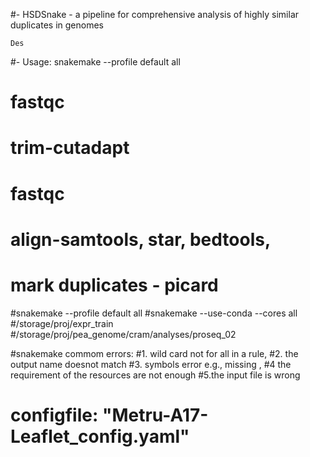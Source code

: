 #- HSDSnake - a pipeline for comprehensive analysis of highly similar duplicates in genomes

```
Des
```

#- Usage: snakemake --profile default all
# fastqc
# trim-cutadapt
# fastqc
# align-samtools, star, bedtools,
# mark duplicates - picard

#snakemake --profile default all
#snakemake --use-conda --cores all
#/storage/proj/expr_train
#/storage/proj/pea_genome/cram/analyses/proseq_02

#snakemake commom errors: 
#1. wild card not for all in a rule, 
#2. the output name doesnot match 
#3. symbols error e.g., missing , 
#4 the requirement of the resources are not enough 
#5.the input file is wrong


# configfile: "Metru-A17-Leaflet_config.yaml"


